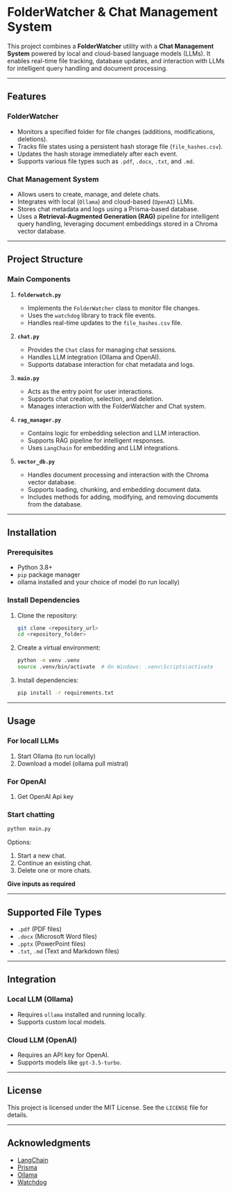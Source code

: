 # FolderWatcher & Chat Management System

This project combines a **FolderWatcher** utility with a **Chat Management System** powered by local and cloud-based language models (LLMs). It enables real-time file tracking, database updates, and interaction with LLMs for intelligent query handling and document processing.

---

## Features

### FolderWatcher
- Monitors a specified folder for file changes (additions, modifications, deletions).
- Tracks file states using a persistent hash storage file (`file_hashes.csv`).
- Updates the hash storage immediately after each event.
- Supports various file types such as `.pdf`, `.docx`, `.txt`, and `.md`.

### Chat Management System
- Allows users to create, manage, and delete chats.
- Integrates with local (`Ollama`) and cloud-based (`OpenAI`) LLMs.
- Stores chat metadata and logs using a Prisma-based database.
- Uses a **Retrieval-Augmented Generation (RAG)** pipeline for intelligent query handling, leveraging document embeddings stored in a Chroma vector database.

---

## Project Structure

### Main Components

1. **`folderwatch.py`**
   - Implements the `FolderWatcher` class to monitor file changes.
   - Uses the `watchdog` library to track file events.
   - Handles real-time updates to the `file_hashes.csv` file.

2. **`chat.py`**
   - Provides the `Chat` class for managing chat sessions.
   - Handles LLM integration (Ollama and OpenAI).
   - Supports database interaction for chat metadata and logs.

3. **`main.py`**
   - Acts as the entry point for user interactions.
   - Supports chat creation, selection, and deletion.
   - Manages interaction with the FolderWatcher and Chat system.

4. **`rag_manager.py`**
   - Contains logic for embedding selection and LLM interaction.
   - Supports RAG pipeline for intelligent responses.
   - Uses `LangChain` for embedding and LLM integrations.

5. **`vector_db.py`**
   - Handles document processing and interaction with the Chroma vector database.
   - Supports loading, chunking, and embedding document data.
   - Includes methods for adding, modifying, and removing documents from the database.

---

## Installation

### Prerequisites
- Python 3.8+
- `pip` package manager
- ollama installed and your choice of model (to run locally)


### Install Dependencies
1. Clone the repository:
   ```bash
   git clone <repository_url>
   cd <repository_folder>
   ```
2. Create a virtual environment:
   ```bash
   python -m venv .venv
   source .venv/bin/activate  # On Windows: .venv\Scripts\activate
   ```
3. Install dependencies:
   ```bash
   pip install -r requirements.txt
   ```

---

## Usage
### For locall LLMs
1. Start Ollama (to run locally)
2. Download a model (ollama pull mistral)

### For OpenAI
1. Get OpenAI Api key

### Start chatting
```bash
python main.py
```
Options:
1. Start a new chat.
2. Continue an existing chat.
3. Delete one or more chats.

**Give inputs as required**

---

## Supported File Types
- `.pdf` (PDF files)
- `.docx` (Microsoft Word files)
- `.pptx` (PowerPoint files)
- `.txt`, `.md` (Text and Markdown files)

---

## Integration

### Local LLM (Ollama)
- Requires `ollama` installed and running locally.
- Supports custom local models.

### Cloud LLM (OpenAI)
- Requires an API key for OpenAI.
- Supports models like `gpt-3.5-turbo`.

---

## License

This project is licensed under the MIT License. See the `LICENSE` file for details.

---

## Acknowledgments

- [LangChain](https://github.com/hwchase17/langchain)
- [Prisma](https://www.prisma.io/)
- [Ollama](https://ollama.com/)
- [Watchdog](https://github.com/gorakhargosh/watchdog)
